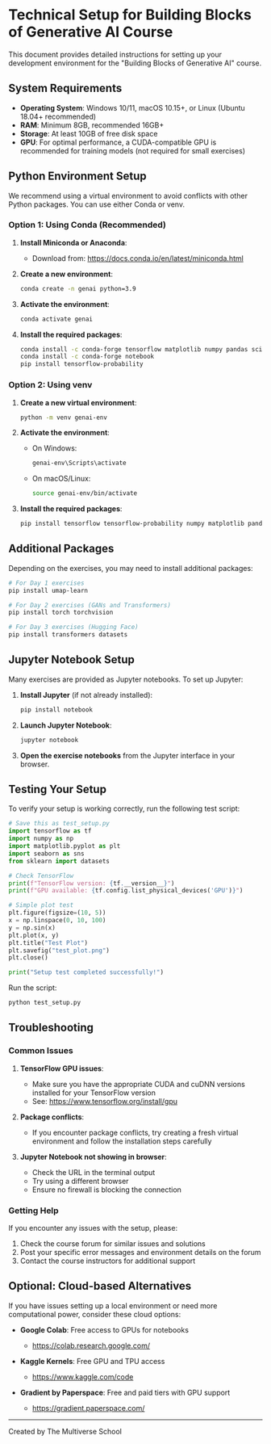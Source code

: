# Technical Setup for Building Blocks of Generative AI Course

This document provides detailed instructions for setting up your development environment for the "Building Blocks of Generative AI" course.

## System Requirements

- **Operating System**: Windows 10/11, macOS 10.15+, or Linux (Ubuntu 18.04+ recommended)
- **RAM**: Minimum 8GB, recommended 16GB+
- **Storage**: At least 10GB of free disk space
- **GPU**: For optimal performance, a CUDA-compatible GPU is recommended for training models (not required for small exercises)

## Python Environment Setup

We recommend using a virtual environment to avoid conflicts with other Python packages. You can use either Conda or venv.

### Option 1: Using Conda (Recommended)

1. **Install Miniconda or Anaconda**:
   - Download from: https://docs.conda.io/en/latest/miniconda.html

2. **Create a new environment**:
   ```bash
   conda create -n genai python=3.9
   ```

3. **Activate the environment**:
   ```bash
   conda activate genai
   ```

4. **Install the required packages**:
   ```bash
   conda install -c conda-forge tensorflow matplotlib numpy pandas scikit-learn seaborn
   conda install -c conda-forge notebook
   pip install tensorflow-probability
   ```

### Option 2: Using venv

1. **Create a new virtual environment**:
   ```bash
   python -m venv genai-env
   ```

2. **Activate the environment**:
   - On Windows:
     ```bash
     genai-env\Scripts\activate
     ```
   - On macOS/Linux:
     ```bash
     source genai-env/bin/activate
     ```

3. **Install the required packages**:
   ```bash
   pip install tensorflow tensorflow-probability numpy matplotlib pandas scikit-learn seaborn notebook
   ```

## Additional Packages

Depending on the exercises, you may need to install additional packages:

```bash
# For Day 1 exercises
pip install umap-learn

# For Day 2 exercises (GANs and Transformers)
pip install torch torchvision

# For Day 3 exercises (Hugging Face)
pip install transformers datasets
```

## Jupyter Notebook Setup

Many exercises are provided as Jupyter notebooks. To set up Jupyter:

1. **Install Jupyter** (if not already installed):
   ```bash
   pip install notebook
   ```

2. **Launch Jupyter Notebook**:
   ```bash
   jupyter notebook
   ```

3. **Open the exercise notebooks** from the Jupyter interface in your browser.

## Testing Your Setup

To verify your setup is working correctly, run the following test script:

```python
# Save this as test_setup.py
import tensorflow as tf
import numpy as np
import matplotlib.pyplot as plt
import seaborn as sns
from sklearn import datasets

# Check TensorFlow
print(f"TensorFlow version: {tf.__version__}")
print(f"GPU available: {tf.config.list_physical_devices('GPU')}")

# Simple plot test
plt.figure(figsize=(10, 5))
x = np.linspace(0, 10, 100)
y = np.sin(x)
plt.plot(x, y)
plt.title("Test Plot")
plt.savefig("test_plot.png")
plt.close()

print("Setup test completed successfully!")
```

Run the script:
```bash
python test_setup.py
```

## Troubleshooting

### Common Issues

1. **TensorFlow GPU issues**:
   - Make sure you have the appropriate CUDA and cuDNN versions installed for your TensorFlow version
   - See: https://www.tensorflow.org/install/gpu

2. **Package conflicts**:
   - If you encounter package conflicts, try creating a fresh virtual environment and follow the installation steps carefully

3. **Jupyter Notebook not showing in browser**:
   - Check the URL in the terminal output
   - Try using a different browser
   - Ensure no firewall is blocking the connection

### Getting Help

If you encounter any issues with the setup, please:
1. Check the course forum for similar issues and solutions
2. Post your specific error messages and environment details on the forum
3. Contact the course instructors for additional support

## Optional: Cloud-based Alternatives

If you have issues setting up a local environment or need more computational power, consider these cloud options:

- **Google Colab**: Free access to GPUs for notebooks
  - https://colab.research.google.com/

- **Kaggle Kernels**: Free GPU and TPU access
  - https://www.kaggle.com/code

- **Gradient by Paperspace**: Free and paid tiers with GPU support
  - https://gradient.paperspace.com/

---

Created by The Multiverse School
